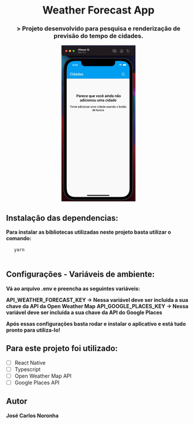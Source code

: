 <h1 align="center">
  Weather Forecast App
</h1>
<h3 align="center">>
  Projeto desenvolvido para pesquisa e renderização de previsão do tempo de cidades.
</h3>
<p align="center">
  <img src="./src/assets/demonstration.gif" 
  height="425">
</p>

## Instalação das dependencias:
**Para instalar as bibliotecas utilizadas neste projeto basta utilizar o comando:** 

```sh
   yarn
   
```
## Configurações - Variáveis de ambiente:
**Vá ao arquivo .env e preencha as seguintes variáveis:**

**API_WEATHER_FORECAST_KEY -> Nessa variável deve ser incluida a sua chave da API da Open Weather Map** 
**API_GOOGLE_PLACES_KEY -> Nessa variável deve ser incluida a sua chave da API do Google Places** 

**Após essas configurações basta rodar e instalar o aplicativo e está tudo pronto para utiliza-lo!**

## Para este projeto foi utilizado:

* [ ] React Native
* [ ] Typescript
* [ ] Open Weather Map API
* [ ] Google Places API

## Autor

**José Carlos Noronha**